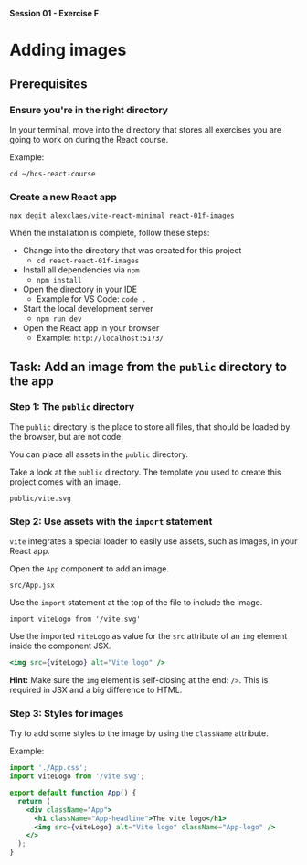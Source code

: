 **Session 01 - Exercise F**

# Adding images


## Prerequisites

### Ensure you're in the right directory

In your terminal, move into the directory that stores all exercises you are going to work on during the React course.

Example:

```
cd ~/hcs-react-course
```

### Create a new React app

```
npx degit alexclaes/vite-react-minimal react-01f-images
```

When the installation is complete, follow these steps:

- Change into the directory that was created for this project
  - `cd react-react-01f-images`
- Install all dependencies via `npm`
  - `npm install`
- Open the directory in your IDE
  - Example for VS Code: `code .`
- Start the local development server
  - `npm run dev`
- Open the React app in your browser
  - Example: `http://localhost:5173/`

## Task: Add an image from the `public` directory to the app

### Step 1: The `public` directory

The `public` directory is the place to store all files, that should be loaded by the browser, but are not code.

You can place all assets in the `public` directory.

Take a look at the `public` directory. The template you used to create this project comes with an image.

```
public/vite.svg
```

### Step 2: Use assets with the `import` statement

`vite` integrates a special loader to easily use assets, such as images, in your React app.

Open the `App` component to add an image.

```
src/App.jsx
```

Use the `import` statement at the top of the file to include the image.

```
import viteLogo from '/vite.svg'
```

Use the imported `viteLogo` as value for the `src` attribute of an `img` element inside the component JSX.

```jsx
<img src={viteLogo} alt="Vite logo" />
```

**Hint:** Make sure the `img` element is self-closing at the end: `/>`. This is required in JSX and a big difference to HTML. 

### Step 3: Styles for images

Try to add some styles to the image by using the `className` attribute.

Example:

```jsx
import './App.css';
import viteLogo from '/vite.svg';

export default function App() {
  return (
    <div className="App">
      <h1 className="App-headline">The vite logo</h1>
      <img src={viteLogo} alt="Vite logo" className="App-logo" />
    </>
  );
}
```
